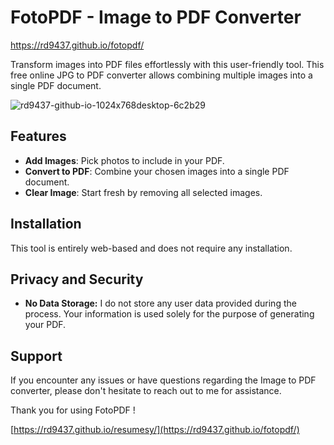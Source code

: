 # FotoPDF - Image to PDF Converter

https://rd9437.github.io/fotopdf/

Transform images into PDF files effortlessly with this user-friendly tool. This free online JPG to PDF converter allows combining multiple images into a single PDF document.

![rd9437-github-io-1024x768desktop-6c2b29](https://github.com/rd9437/fotopdf/assets/143277515/c15faecf-312a-4375-94e2-1df94f5af0b7)


## Features

+ **Add Images**: Pick photos to include in your PDF.
+ **Convert to PDF**: Combine your chosen images into a single PDF document.
+ **Clear Image**: Start fresh by removing all selected images.

## Installation

This tool is entirely web-based and does not require any installation. 

## Privacy and Security
+ **No Data Storage:** I do not store any user data provided during the process. Your information is used solely for the purpose of generating your PDF.


## Support
If you encounter any issues or have questions regarding the Image to PDF converter, please don't hesitate to reach out to me for assistance. 

Thank you for using FotoPDF ! 

[https://rd9437.github.io/resumesy/](https://rd9437.github.io/fotopdf/)
